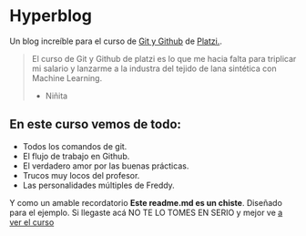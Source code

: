 # Hyperblog
Un blog increíble para el curso de [Git y Github](http://https://platzi.com/clases/git-github/ "Git y Github") de [Platzi.](http://https://platzi.com/ "Platzi.").

>El curso de Git y Github de platzi es lo que me hacia falta para triplicar mi salario y lanzarme a la industra del tejido de lana sintética con Machine Learning.
> - Niñita

## En este curso vemos de todo: 
* Todos los comandos de git.
* El flujo de trabajo en Github.
* El verdadero amor por las buenas prácticas.
* Trucos muy locos del profesor. 
* Las personalidades múltiples de Freddy.

Y como un amable recordatorio **Este readme.md es un chiste**. Diseñado para el ejemplo. Si llegaste acá NO TE LO TOMES EN SERIO y mejor ve [a ver el curso](http://https://platzi.com/clases/git-github/ "a ver el curso")